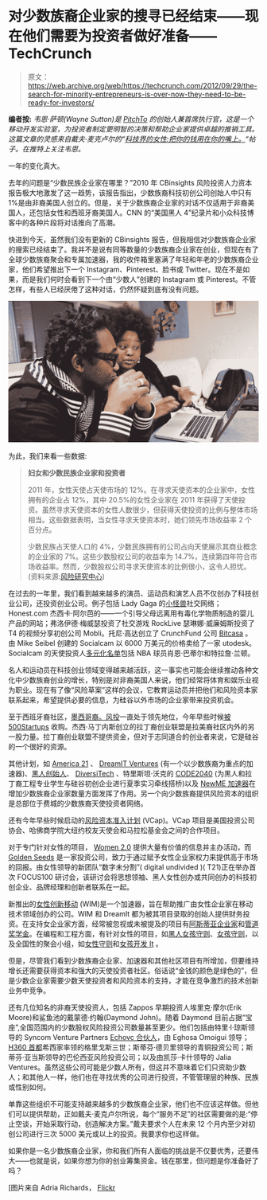 # 对少数族裔企业家的搜寻已经结束——现在他们需要为投资者做好准备——TechCrunch

> 原文：<https://web.archive.org/web/https://techcrunch.com/2012/09/29/the-search-for-minority-entrepreneurs-is-over-now-they-need-to-be-ready-for-investors/>

**编者按:** *韦恩·萨顿(Wayne Sutton)是 [PitchTo](https://web.archive.org/web/20220819214116/http://pitchto.co/) 的创始人兼首席执行官，这是一个移动开发实验室，为投资者制定更明智的决策和帮助企业家提供卓越的推销工具。这篇文章的灵感来自戴夫·麦克卢尔的“[科技界的女性:把你的钱用在你的嘴上。](https://web.archive.org/web/20220819214116/https://beta.techcrunch.com/2012/07/18/women-in-tech-put-your-money-where-your-mouth-is/)“帖子。在推特上关注韦恩。*

一年的变化真大。

去年的问题是“少数民族企业家在哪里？”2010 年 CBinsights 风险投资人力资本报告极大地激发了这一趋势，该报告指出，少数族裔科技初创公司创始人中只有 1%是由非裔美国人创立的。但是，关于少数族裔企业家的对话不仅适用于非裔美国人，还包括女性和西班牙裔美国人。CNN 的“美国黑人 4”纪录片和小众科技博客中的各种片段将对话推向了高潮。

快进到今天，虽然我们没有更新的 CBinsights 报告，但我相信对少数族裔企业家的搜索已经结束了。我并不是说有同等数量的少数族裔企业家在创业，但现在有了全球少数族裔聚会和专属加速器，我的收件箱里塞满了年轻和年老的少数族裔企业家，他们希望推出下一个 Instagram、Pinterest、脸书或 Twitter。现在不是如果，而是我们何时会看到下一个由“少数人”创建的 Instagram 或 Pinterest。不管怎样，有些人已经厌倦了这种对话，仍然怀疑到底有没有问题。

[![](img/737b37943e629f6e4e2d180498eb4b40.png "minority-ntrepreneurs")](https://web.archive.org/web/20220819214116/https://beta.techcrunch.com/?attachment_id=662526)

为此，我们来看一些数据:

> **妇女和少数民族企业家和投资者**
> 
> 2011 年，女性天使占天使市场的 12%。在寻求天使资本的企业家中，女性拥有的企业占 12%，其中 20.5%的女性企业家在 2011 年获得了天使投资。虽然寻求天使资本的女性人数很少，但获得天使投资的比例与整体市场相当。这些数据表明，当女性寻求天使资本时，她们领先市场收益率 2 个百分点。
> 
> 少数民族占天使人口的 4%，少数民族拥有的公司占向天使展示其商业概念的企业家的 7%。这些少数股权公司的收益率为 14.7%，连续第四年符合市场收益率。然而，少数股权公司寻求天使资本的比例很小，这令人担忧。(资料来源:[风险研究中心](https://web.archive.org/web/20220819214116/http://wsbe.unh.edu/sites/default/files/2011_analysis_report.pdf))

在过去的一年里，我们看到越来越多的演员、运动员和演艺人员不仅创办了科技创业公司，还投资创业公司。例子包括 Lady Gaga 的[小怪兽](https://web.archive.org/web/20220819214116/https://beta.techcrunch.com/2012/02/16/lady-gaga-backed-backplane-raises-over-4m-from-sequoia-more-acquires-sharing-platform-cortex/)社交网络；Honest.com 杰西卡·阿尔芭的——一个引导父母远离用有毒化学物质制造的婴儿产品的网站；弗洛伊德·梅威瑟投资了社交游戏 RockLive 瑟琳娜·威廉姆斯投资了 T4 的视频分享初创公司 Mobli。托尼·高达创立了 CrunchFund 公司 [Bitcasa](https://web.archive.org/web/20220819214116/https://beta.techcrunch.com/2012/08/15/from-the-disrupt-battlefield-to-cloud-storage-phenomenon-with-7m-in-funding-bitcasa-tells-all/) 。由 Mike Seibel 创建的 Socialcam 以 6000 万美元的价格卖给了一家 utodesk。Socialcam 的天使投资人[多元化名单](https://web.archive.org/web/20220819214116/https://beta.techcrunch.com/2012/04/30/socialcam-angel-funding-investors/)包括 NBA 球员肖恩·巴蒂尔和特拉詹·兰顿。

名人和运动员在科技创业领域变得越来越活跃，这一事实也可能会继续推动各种文化中少数族裔创业的增长，特别是对非裔美国人来说，他们经常将体育和娱乐业视为职业。现在有了像“风险草案”这样的会议，它教育运动员并把他们和风险资本家联系起来，希望提供必要的信息，为硅谷以外市场的企业家带来投资机会。

至于西班牙裔社区，[墨西哥裔。风投](https://web.archive.org/web/20220819214116/http://mexican.vc/)一直处于领先地位，今年早些时候[被 500Startups](https://web.archive.org/web/20220819214116/https://beta.techcrunch.com/2012/08/07/500-startups-mexican-vc/) 收购。杰西·马丁内斯创立的拉丁裔创业联盟是拉美裔社区内外的另一股力量。拉丁裔创业联盟不提供资金，但对于志同道合的创业者来说，它是硅谷的一个很好的资源。

其他计划，如 [America 21](https://web.archive.org/web/20220819214116/http://blackinnovation.org/) 、 [DreamIT Ventures](https://web.archive.org/web/20220819214116/http://dreamitventures.com/) (有一个以少数族裔为重点的加速器)、[黑人创始人](https://web.archive.org/web/20220819214116/http://www.blackfounders.com/)、 [DiversiTech](https://web.archive.org/web/20220819214116/http://www.wearedtech.org/) 、特里斯坦·沃克的 [CODE2040](https://web.archive.org/web/20220819214116/http://code2040.org/) (为黑人和拉丁裔工程专业学生与硅谷初创企业进行夏季实习牵线搭桥)以及 [NewME 加速器](https://web.archive.org/web/20220819214116/http://www.newmeaccelerator.com/)在增加少数族裔企业家数量方面发挥了作用。另一个向少数族裔提供风险资本的组织是总部位于费城的少数族裔天使投资者网络。

还有今年早些时候启动的[风险资本准入计划](https://web.archive.org/web/20220819214116/http://www.marathonfdn.org/vcap.html) (VCap)。VCap 项目是美国投资公司协会、哈佛商学院大纽约校友天使会和马拉松基金会之间的合作项目。

对于专门针对女性的项目， [Women 2.0](https://web.archive.org/web/20220819214116/http://www.women2.com/) 提供大量有价值的信息并主办活动，而 [Golden Seeds](https://web.archive.org/web/20220819214116/http://www.goldenseeds.com/) 是一家投资公司，致力于通过赋予女性企业家权力来提供高于市场的回报。由女性领导的新团队“数字未分割”( digital undivided )( T21)正在举办首次 FOCUS100 研讨会，该研讨会将思想领袖、黑人女性创办或共同创办的科技初创企业、品牌经理和创新者联系在一起。

新推出的[女性创新移动](https://web.archive.org/web/20220819214116/http://www.womeninnovatemobile.com/) (WIM)是一个加速器，旨在帮助推广由女性企业家在移动技术领域创办的公司。WIM 和 DreamIt 都为被其项目录取的创始人提供财务投资。在支持女企业家方面，经常被忽视或未被提及的项目有[阿斯蒂亚企业家](https://web.archive.org/web/20220819214116/http://www.astia.org/)和[管道奖学金](https://web.archive.org/web/20220819214116/http://www.pipelinefellowship.com/home/)。在编程和工程方面，有针对女性的项目，如[黑人女孩守则](https://web.archive.org/web/20220819214116/http://www.blackgirlscode.com/)、[女孩守则](https://web.archive.org/web/20220819214116/http://www.girlswhocode.com/)，以及全国性的聚会小组，如[女性守则](https://web.archive.org/web/20220819214116/http://www.meetup.com/Women-Who-Code-SF/)和[女孩开发 It](https://web.archive.org/web/20220819214116/http://girldevelopit.com/) 。

但是，尽管我们看到少数族裔企业家、加速器和其他社区项目有所增加，但要维持增长还需要获得资本和强大的天使投资者社区。俗话说“金钱的颜色是绿色的”，但是少数企业家需要少数天使投资者和风险资本的支持，才能在竞争激烈的技术创新业务中竞争。

还有几位知名的非裔天使投资人，包括 Zappos 早期投资人埃里克·摩尔(Erik Moore)和鲨鱼池的戴蒙德·约翰(Daymond John)。随着 Daymond 目前占据“宝座”,全国范围内的少数股权风险投资公司数量甚至更少。他们包括由特里·l·琼斯领导的 Syncom Venture Partners [Echovc 合伙人](https://web.archive.org/web/20220819214116/http://www.echovc.com/)，由 Eghosa Omoigui 领导； [H360 首都](https://web.archive.org/web/20220819214116/http://h360capital.com/)希西家率领的格里戈斯三世；斯蒂芬·德贝里领导的青铜投资公司；斯蒂芬·亚当斯领导的巴伦西亚风险投资公司；以及由凯莎·卡什领导的 Jalia Ventures。虽然这些公司可能是少数人所有，但这并不意味着它们只资助少数人；和其他人一样，他们也在寻找优秀的公司进行投资，不管管理层的种族、民族或性别如何。

单靠这些组织不可能支持越来越多的少数族裔企业家，他们也不应该这样做。但他们可以提供帮助，正如戴夫·麦克卢尔所说，每个“服务不足”的社区需要做的是:“停止空谈，开始采取行动，创造解决方案。”戴夫要求个人在未来 12 个月内至少对初创公司进行三次 5000 美元或以上的投资。我要求你也这样做。

如果你是一名少数族裔企业家，你和我们所有人面临的挑战是不仅要优秀，还要伟大——也就是说，如果你想为你的创业筹集资金。钱在那里，但问题是你准备好了吗？

[图片来自 Adria Richards， [Flickr](https://web.archive.org/web/20220819214116/http://www.flickr.com/photos/adriarichards/6517956387/in/photostream)